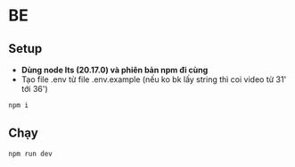 # BE

## Setup

- **Dùng node lts (20.17.0) và phiên bản npm đi cùng**
- Tạo file .env từ file .env.example (nếu ko bk lấy string thì coi video từ 31' tới 36')

```bash
npm i
```

## Chạy

```bash
npm run dev
```
